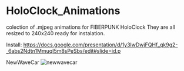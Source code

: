 # HoloClock_Animations
colection of .mjpeg animations for FIBERPUNK HoloClock
They are all resized to 240x240 ready for instalation.

Install:
https://docs.google.com/presentation/d/1y3IwDwjFQHf_qk9g2-_6abs2Ndtn1MmuqI5m8sPeSbs/edit#slide=id.p


NewWaveCar
![newwavecar](https://github.com/N07R4C3N0C453/HoloClock_Animations/assets/133441521/3484688f-3b50-49ea-908a-4f56d594d7b7)
